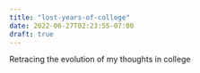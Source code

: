 ```yaml
---
title: "lost-years-of-college"
date: 2022-06-27T02:23:55-07:00
draft: true
---
```


Retracing the evolution of my thoughts in college

